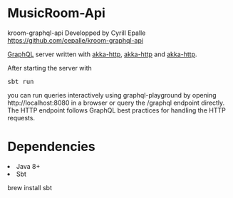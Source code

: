 # MusicRoom-Api

kroom-graphql-api Developped by Cyrill Epalle https://github.com/cepalle/kroom-graphql-api

<a href="https://graphql.org" rel="nofollow">GraphQL</a> server written with <a href="https://github.com/akka/akka-http">akka-http</a>, <a href="https://github.com/akka/akka-http">akka-http</a> and <a href="https://github.com/akka/akka-http">akka-http</a>.

After starting the server with

<pre>sbt run</pre>

you can run queries interactively using graphql-playground by opening http://localhost:8080 in a browser or query the /graphql endpoint directly. The HTTP endpoint follows GraphQL best practices for handling the HTTP requests.

# Dependencies

<li>Java 8+</li>

<li>Sbt</li>

brew install sbt
